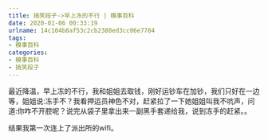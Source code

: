 ```yaml
---
title: 搞笑段子->早上冻的不行 | 糗事百科
date: 2020-01-06 00:33:19
urlname: 14c104b8af53c2cb2380ed3cc06e7784
tags: 
- 糗事百科
categories:
- 糗事百科
- 搞笑段子
---
```

最近降温，早上冻的不行，我和姐姐去取钱，刚好运钞车在加钞，我们只好在一边等，姐姐说:冻手不？我看押运员神色不对，赶紧拉了一下她姐姐叫我不吭声，问道:你咋不开腔呢？说完从袋子里拿出来一副黑手套递给我，说到冻手的赶紧。。

结果我第一次连上了派出所的wifi。


